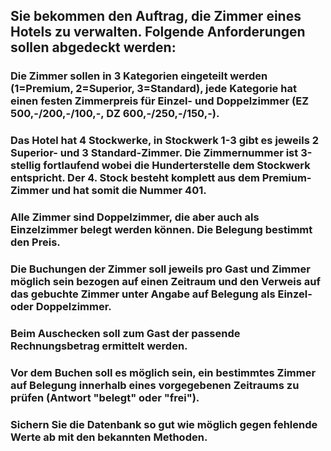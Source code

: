 ## Sie bekommen den Auftrag, die Zimmer eines Hotels zu verwalten. Folgende Anforderungen sollen abgedeckt werden:

### Die Zimmer sollen in 3 Kategorien eingeteilt werden (1=Premium, 2=Superior, 3=Standard), jede Kategorie hat einen festen Zimmerpreis für Einzel- und Doppelzimmer (EZ 500,-/200,-/100,-, DZ 600,-/250,-/150,-).

### Das Hotel hat 4 Stockwerke, in Stockwerk 1-3 gibt es jeweils 2 Superior- und 3 Standard-Zimmer. Die Zimmernummer ist 3-stellig fortlaufend wobei die Hunderterstelle dem Stockwerk entspricht. Der 4. Stock besteht komplett aus dem Premium-Zimmer und hat somit die Nummer 401.

### Alle Zimmer sind Doppelzimmer, die aber auch als Einzelzimmer belegt werden können. Die Belegung bestimmt den Preis.

### Die Buchungen der Zimmer soll jeweils pro Gast und Zimmer möglich sein bezogen auf einen Zeitraum und den Verweis auf das gebuchte Zimmer unter Angabe auf Belegung als Einzel- oder Doppelzimmer.

### Beim Auschecken soll zum Gast der passende Rechnungsbetrag ermittelt werden.

### Vor dem Buchen soll es möglich sein, ein bestimmtes Zimmer auf Belegung innerhalb eines vorgegebenen Zeitraums zu prüfen (Antwort "belegt" oder "frei").

### Sichern Sie die Datenbank so gut wie möglich gegen fehlende Werte ab mit den bekannten Methoden.
